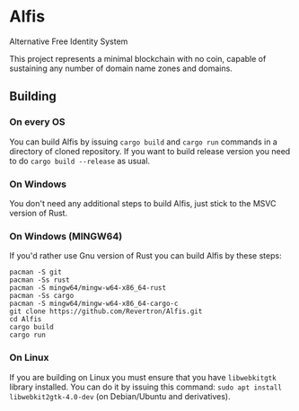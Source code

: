 # Alfis
Alternative Free Identity System

This project represents a minimal blockchain with no coin, capable of sustaining any number of domain name zones and domains.


## Building

### On every OS
You can build Alfis by issuing `cargo build` and `cargo run` commands in a directory of cloned repository.
If you want to build release version you need to do `cargo build --release` as usual.

### On Windows
You don't need any additional steps to build Alfis, just stick to the MSVC version of Rust.

### On Windows (MINGW64)
If you'd rather use Gnu version of Rust you can build Alfis by these steps:
```
pacman -S git
pacman -Ss rust
pacman -S mingw64/mingw-w64-x86_64-rust
pacman -Ss cargo
pacman -S mingw64/mingw-w64-x86_64-cargo-c
git clone https://github.com/Revertron/Alfis.git
cd Alfis
cargo build
cargo run
```

### On Linux
If you are building on Linux you must ensure that you have `libwebkitgtk` library installed.
You can do it by issuing this command: `sudo apt install libwebkit2gtk-4.0-dev` (on Debian/Ubuntu and derivatives).